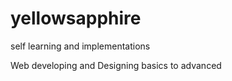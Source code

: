 # yellowsapphire
self learning and implementations

Web developing and Designing basics to advanced
